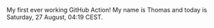 My first ever working GitHub Action!
My name is Thomas and today is Saturday, 27 August, 04:19 CEST. 
